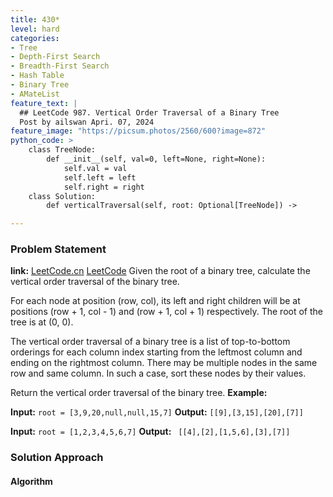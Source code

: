```yaml
---
title: 430*
level: hard
categories:
- Tree
- Depth-First Search
- Breadth-First Search
- Hash Table
- Binary Tree
- AMateList
feature_text: |
  ## LeetCode 987. Vertical Order Traversal of a Binary Tree
  Post by ailswan Apri. 07, 2024
feature_image: "https://picsum.photos/2560/600?image=872"
python_code: >
    class TreeNode:
        def __init__(self, val=0, left=None, right=None):
            self.val = val
            self.left = left
            self.right = right
    class Solution:
        def verticalTraversal(self, root: Optional[TreeNode]) ->  

---
```


### Problem Statement
**link:**
[LeetCode.cn](https://leetcode.cn/problems/vertical-order-traversal-of-a-binary-tree/)
[LeetCode](https://leetcode.com/vertical-order-traversal-of-a-binary-tree/)
Given the root of a binary tree, calculate the vertical order traversal of the binary tree.

For each node at position (row, col), its left and right children will be at positions (row + 1, col - 1) and (row + 1, col + 1) respectively. The root of the tree is at (0, 0).

The vertical order traversal of a binary tree is a list of top-to-bottom orderings for each column index starting from the leftmost column and ending on the rightmost column. There may be multiple nodes in the same row and same column. In such a case, sort these nodes by their values.

Return the vertical order traversal of the binary tree.
**Example:**

**Input:** `root = [3,9,20,null,null,15,7]`
**Output:** `[[9],[3,15],[20],[7]]`

**Input:** `root = [1,2,3,4,5,6,7]`
**Output:** ` [[4],[2],[1,5,6],[3],[7]]`
 
 
### Solution Approach
 
#### Algorithm
 